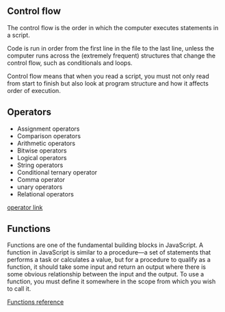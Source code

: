 ## Control flow
  The control flow is the order in which the computer executes statements in a script.

  Code is run in order from the first line in the file to the last line, unless the computer runs across the (extremely frequent) structures that change the control flow, such as conditionals and loops. 

  Control flow means that when you read a script, you must not only read from start to finish but also look at program structure and how it affects order of execution.

## Operators

  * Assignment operators
  * Comparison operators
  * Arithmetic operators
  * Bitwise operators
  * Logical operators
  * String operators
  * Conditional ternary operator
  * Comma operator
  * unary operators
  * Relational operators

  [operator link](https://developer.mozilla.org/en-US/docs/Web/JavaScript/Guide/Expressions_and_Operators)

## Functions
  Functions are one of the fundamental building blocks in JavaScript. A function in JavaScript is similar to a procedure—a set of statements that performs a task or calculates a value, but for a procedure to qualify as a function, it should take some input and return an output where there is some obvious relationship between the input and the output. To use a function, you must define it somewhere in the scope from which you wish to call it.


  [Functions reference](https://developer.mozilla.org/en-US/docs/Web/JavaScript/Reference/Functions)
